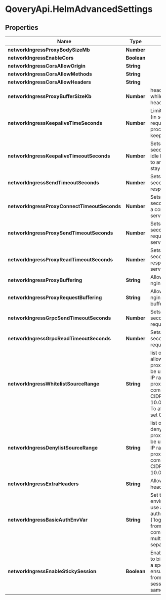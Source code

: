 # QoveryApi.HelmAdvancedSettings

## Properties

Name | Type | Description | Notes
------------ | ------------- | ------------- | -------------
**networkIngressProxyBodySizeMb** | **Number** |  | [optional] 
**networkIngressEnableCors** | **Boolean** |  | [optional] 
**networkIngressCorsAllowOrigin** | **String** |  | [optional] 
**networkIngressCorsAllowMethods** | **String** |  | [optional] 
**networkIngressCorsAllowHeaders** | **String** |  | [optional] 
**networkIngressProxyBufferSizeKb** | **Number** | header buffer size used while reading response header from upstream | [optional] 
**networkIngressKeepaliveTimeSeconds** | **Number** | Limits the maximum time (in seconds) during which requests can be processed through one keepalive connection | [optional] 
**networkIngressKeepaliveTimeoutSeconds** | **Number** | Sets a timeout (in seconds) during which an idle keepalive connection to an upstream server will stay open. | [optional] 
**networkIngressSendTimeoutSeconds** | **Number** | Sets a timeout (in seconds) for transmitting a response to the client | [optional] 
**networkIngressProxyConnectTimeoutSeconds** | **Number** | Sets a timeout (in seconds) for establishing a connection to a proxied server | [optional] 
**networkIngressProxySendTimeoutSeconds** | **Number** | Sets a timeout (in seconds) for transmitting a request to the proxied server | [optional] 
**networkIngressProxyReadTimeoutSeconds** | **Number** | Sets a timeout (in seconds) for reading a response from the proxied server | [optional] 
**networkIngressProxyBuffering** | **String** | Allows to enable or disable nginx &#x60;proxy-buffering&#x60; | [optional] 
**networkIngressProxyRequestBuffering** | **String** | Allows to enable or disable nginx &#x60;proxy-request-buffering&#x60; | [optional] 
**networkIngressGrpcSendTimeoutSeconds** | **Number** | Sets a timeout (in seconds) for transmitting a request to the grpc server | [optional] 
**networkIngressGrpcReadTimeoutSeconds** | **Number** | Sets a timeout (in seconds) for transmitting a request to the grpc server | [optional] 
**networkIngressWhitelistSourceRange** | **String** | list of source ranges to allow access to ingress proxy.  This property can be used to whitelist source IP ranges for ingress proxy. The value is a comma separated list of CIDRs, e.g. 10.0.0.0/24,172.10.0.1 To allow all source ranges, set 0.0.0.0/0.  | [optional] 
**networkIngressDenylistSourceRange** | **String** | list of source ranges to deny access to ingress proxy.  This property can be used to blacklist source IP ranges for ingress proxy. The value is a comma separated list of CIDRs, e.g. 10.0.0.0/24,172.10.0.1  | [optional] 
**networkIngressExtraHeaders** | **String** | Allows to define response headers | [optional] 
**networkIngressBasicAuthEnvVar** | **String** | Set the name of an environment variable to use as a basic authentication (&#x60;login:crypted_password&#x60;) from &#x60;htpasswd&#x60; command. You can add multiples comma separated values.  | [optional] 
**networkIngressEnableStickySession** | **Boolean** | Enable the load balancer to bind a user&#39;s session to a specific target. This ensures that all requests from the user during the session are sent to the same target  | [optional] 


